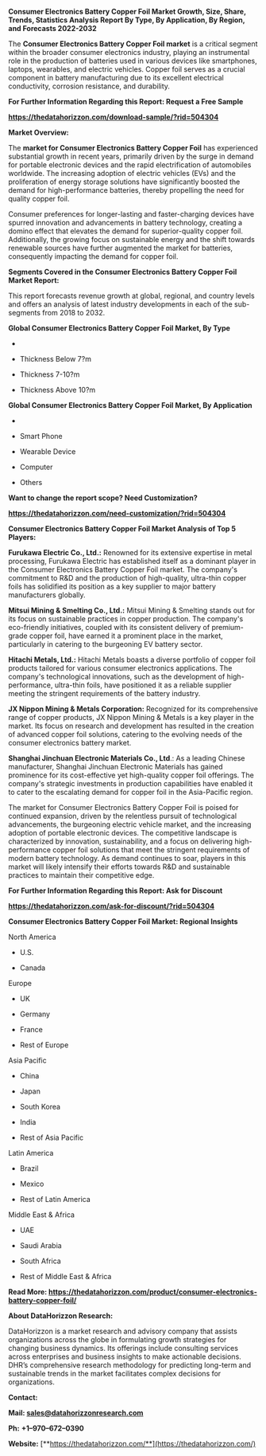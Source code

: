 **Consumer Electronics Battery Copper Foil Market Growth, Size, Share,
Trends, Statistics Analysis Report By Type, By Application, By Region,
and Forecasts 2022-2032**

The **Consumer Electronics Battery Copper Foil market** is a critical
segment within the broader consumer electronics industry, playing an
instrumental role in the production of batteries used in various devices
like smartphones, laptops, wearables, and electric vehicles. Copper foil
serves as a crucial component in battery manufacturing due to its
excellent electrical conductivity, corrosion resistance, and durability.

**For Further Information Regarding this Report: Request a Free Sample**

**<https://thedatahorizzon.com/download-sample/?rid=504304>**

**Market Overview:**

The **market for Consumer Electronics Battery Copper Foil** has
experienced substantial growth in recent years, primarily driven by the
surge in demand for portable electronic devices and the rapid
electrification of automobiles worldwide. The increasing adoption of
electric vehicles (EVs) and the proliferation of energy storage
solutions have significantly boosted the demand for high-performance
batteries, thereby propelling the need for quality copper foil.

Consumer preferences for longer-lasting and faster-charging devices have
spurred innovation and advancements in battery technology, creating a
domino effect that elevates the demand for superior-quality copper foil.
Additionally, the growing focus on sustainable energy and the shift
towards renewable sources have further augmented the market for
batteries, consequently impacting the demand for copper foil.

**Segments Covered in the Consumer Electronics Battery Copper Foil
Market Report:**

This report forecasts revenue growth at global, regional, and country
levels and offers an analysis of latest industry developments in each of
the sub-segments from 2018 to 2032.

**Global Consumer Electronics Battery Copper Foil Market, By Type**

-   

-   Thickness Below 7?m

-   Thickness 7-10?m

-   Thickness Above 10?m

**Global Consumer Electronics Battery Copper Foil Market, By
Application**

-   

-   Smart Phone

-   Wearable Device

-   Computer

-   Others

**Want to change the report scope? Need Customization?**

**<https://thedatahorizzon.com/need-customization/?rid=504304>**

**Consumer Electronics Battery Copper Foil Market Analysis of Top 5
Players:**

**Furukawa Electric Co., Ltd.:** Renowned for its extensive expertise in
metal processing, Furukawa Electric has established itself as a dominant
player in the Consumer Electronics Battery Copper Foil market. The
company's commitment to R&D and the production of high-quality,
ultra-thin copper foils has solidified its position as a key supplier to
major battery manufacturers globally.

**Mitsui Mining & Smelting Co., Ltd.:** Mitsui Mining & Smelting stands
out for its focus on sustainable practices in copper production. The
company's eco-friendly initiatives, coupled with its consistent delivery
of premium-grade copper foil, have earned it a prominent place in the
market, particularly in catering to the burgeoning EV battery sector.

**Hitachi Metals, Ltd.:** Hitachi Metals boasts a diverse portfolio of
copper foil products tailored for various consumer electronics
applications. The company's technological innovations, such as the
development of high-performance, ultra-thin foils, have positioned it as
a reliable supplier meeting the stringent requirements of the battery
industry.

**JX Nippon Mining & Metals Corporation:** Recognized for its
comprehensive range of copper products, JX Nippon Mining & Metals is a
key player in the market. Its focus on research and development has
resulted in the creation of advanced copper foil solutions, catering to
the evolving needs of the consumer electronics battery market.

**Shanghai Jinchuan Electronic Materials Co., Ltd**.: As a leading
Chinese manufacturer, Shanghai Jinchuan Electronic Materials has gained
prominence for its cost-effective yet high-quality copper foil
offerings. The company's strategic investments in production
capabilities have enabled it to cater to the escalating demand for
copper foil in the Asia-Pacific region.

The market for Consumer Electronics Battery Copper Foil is poised for
continued expansion, driven by the relentless pursuit of technological
advancements, the burgeoning electric vehicle market, and the increasing
adoption of portable electronic devices. The competitive landscape is
characterized by innovation, sustainability, and a focus on delivering
high-performance copper foil solutions that meet the stringent
requirements of modern battery technology. As demand continues to soar,
players in this market will likely intensify their efforts towards R&D
and sustainable practices to maintain their competitive edge.

**For Further Information Regarding this Report: Ask for Discount**

**<https://thedatahorizzon.com/ask-for-discount/?rid=504304>**

**Consumer Electronics Battery Copper Foil Market: Regional Insights**

North America

-   U.S.

-   Canada

Europe

-   UK

-   Germany

-   France

-   Rest of Europe

Asia Pacific

-   China

-   Japan

-   South Korea

-   India

-   Rest of Asia Pacific

Latin America

-   Brazil

-   Mexico

-   Rest of Latin America

Middle East & Africa

-   UAE

-   Saudi Arabia

-   South Africa

-   Rest of Middle East & Africa

**Read More:
<https://thedatahorizzon.com/product/consumer-electronics-battery-copper-foil/>**

**About DataHorizzon Research:**

DataHorizzon is a market research and advisory company that assists
organizations across the globe in formulating growth strategies for
changing business dynamics. Its offerings include consulting services
across enterprises and business insights to make actionable decisions.
DHR’s comprehensive research methodology for predicting long-term and
sustainable trends in the market facilitates complex decisions for
organizations.

**Contact:**

**Mail: <sales@datahorizzonresearch.com>**

**Ph:** **+1–970–672–0390**

**Website:**
[**https://thedatahorizzon.com/**](https://thedatahorizzon.com/)
